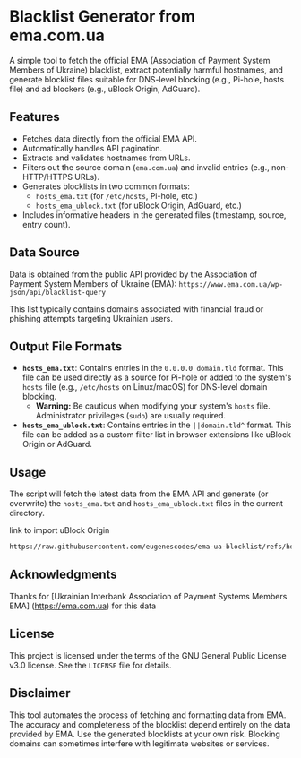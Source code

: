 # Blacklist Generator from ema.com.ua

A simple tool to fetch the official EMA (Association of Payment System Members of Ukraine) blacklist, extract potentially harmful hostnames, and generate blocklist files suitable for DNS-level blocking (e.g., Pi-hole, hosts file) and ad blockers (e.g., uBlock Origin, AdGuard).

## Features

* Fetches data directly from the official EMA API.
* Automatically handles API pagination.
* Extracts and validates hostnames from URLs.
* Filters out the source domain (`ema.com.ua`) and invalid entries (e.g., non-HTTP/HTTPS URLs).
* Generates blocklists in two common formats:
  * `hosts_ema.txt` (for `/etc/hosts`, Pi-hole, etc.)
  * `hosts_ema_ublock.txt` (for uBlock Origin, AdGuard, etc.)
* Includes informative headers in the generated files (timestamp, source, entry count).

## Data Source

Data is obtained from the public API provided by the Association of Payment System Members of Ukraine (EMA):
`https://www.ema.com.ua/wp-json/api/blacklist-query`

This list typically contains domains associated with financial fraud or phishing attempts targeting Ukrainian users.

## Output File Formats

* **`hosts_ema.txt`**: Contains entries in the `0.0.0.0 domain.tld` format. This file can be used directly as a source for Pi-hole or added to the system's `hosts` file (e.g., `/etc/hosts` on Linux/macOS) for DNS-level domain blocking.
  * **Warning:** Be cautious when modifying your system's `hosts` file. Administrator privileges (`sudo`) are usually required.
* **`hosts_ema_ublock.txt`**: Contains entries in the `||domain.tld^` format. This file can be added as a custom filter list in browser extensions like uBlock Origin or AdGuard.

## Usage

The script will fetch the latest data from the EMA API and generate (or overwrite) the `hosts_ema.txt` and `hosts_ema_ublock.txt` files in the current directory.

link to import uBlock Origin
```bash
https://raw.githubusercontent.com/eugenescodes/ema-ua-blocklist/refs/heads/main/hosts_ema_ublock.txt
```

## Acknowledgments

Thanks for [Ukrainian Interbank Association of Payment Systems Members EMA] (https://ema.com.ua) for this data

## License

This project is licensed under the terms of the GNU General Public License v3.0 license. See the `LICENSE` file for details.

## Disclaimer

This tool automates the process of fetching and formatting data from EMA. The accuracy and completeness of the blocklist depend entirely on the data provided by EMA. Use the generated blocklists at your own risk. Blocking domains can sometimes interfere with legitimate websites or services.
